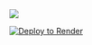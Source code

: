 <a href="https://deploy.cyclic.sh/mikmcdanbyeee55/bitsearch">
    <img src="https://deploy.cyclic.sh/button.svg" />
</a>

[![Deploy to Render](https://render.com/images/deploy-to-render-button.svg)](https://render.com/deploy?repo=https://github.com/FiefNoodles/btsearch)

